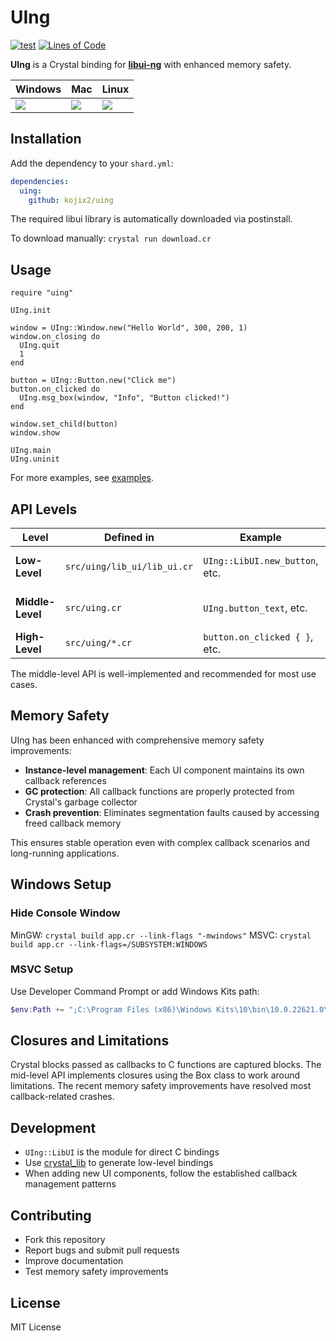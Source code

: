 # UIng

[![test](https://github.com/kojix2/uing/actions/workflows/ci.yml/badge.svg)](https://github.com/kojix2/uing/actions/workflows/ci.yml)
[![Lines of Code](https://img.shields.io/endpoint?url=https%3A%2F%2Ftokei.kojix2.net%2Fbadge%2Fgithub%2Fkojix2%2Fuing%2Flines)](https://tokei.kojix2.net/github/kojix2/uing)

**UIng** is a Crystal binding for **[libui-ng](https://github.com/libui-ng/libui-ng)** with enhanced memory safety.

| Windows                                                                                                          | Mac                                                                                                              | Linux                                                                                                            |
| ---------------------------------------------------------------------------------------------------------------- | ---------------------------------------------------------------------------------------------------------------- | ---------------------------------------------------------------------------------------------------------------- |
| <img src="https://user-images.githubusercontent.com/5798442/103118046-900ea780-46b0-11eb-81fc-32626762e4df.png"> | <img src="https://user-images.githubusercontent.com/5798442/103118059-99980f80-46b0-11eb-9d12-324ec4d297c9.png"> | <img src="https://user-images.githubusercontent.com/5798442/103118068-a0bf1d80-46b0-11eb-8c5c-3bdcc3dcfb26.png"> |

## Installation

Add the dependency to your `shard.yml`:

```yaml
dependencies:
  uing:
    github: kojix2/uing
```

The required libui library is automatically downloaded via postinstall.

To download manually: `crystal run download.cr`

## Usage

```crystal
require "uing"

UIng.init

window = UIng::Window.new("Hello World", 300, 200, 1)
window.on_closing do
  UIng.quit
  1
end

button = UIng::Button.new("Click me")
button.on_clicked do
  UIng.msg_box(window, "Info", "Button clicked!")
end

window.set_child(button)
window.show

UIng.main
UIng.uninit
```

For more examples, see [examples](examples).

## API Levels

| **Level**        | **Defined in**              | **Example**                    | **Description**               |
| ---------------- | --------------------------- | ------------------------------ | ----------------------------- |
| **Low-Level**    | `src/uing/lib_ui/lib_ui.cr` | `UIng::LibUI.new_button`, etc. | Direct bindings to libui      |
| **Middle-Level** | `src/uing.cr`               | `UIng.button_text`, etc.       | Handles memory management     |
| **High-Level**   | `src/uing/*.cr`             | `button.on_clicked { }`, etc.  | Object-oriented API           |

The middle-level API is well-implemented and recommended for most use cases.

## Memory Safety

UIng has been enhanced with comprehensive memory safety improvements:

- **Instance-level management**: Each UI component maintains its own callback references
- **GC protection**: All callback functions are properly protected from Crystal's garbage collector
- **Crash prevention**: Eliminates segmentation faults caused by accessing freed callback memory

This ensures stable operation even with complex callback scenarios and long-running applications.

## Windows Setup

### Hide Console Window

MinGW: `crystal build app.cr --link-flags "-mwindows"`
MSVC: `crystal build app.cr --link-flags=/SUBSYSTEM:WINDOWS`

### MSVC Setup

Use Developer Command Prompt or add Windows Kits path:
```powershell
$env:Path += ";C:\Program Files (x86)\Windows Kits\10\bin\10.0.22621.0\x64"
```

## Closures and Limitations

Crystal blocks passed as callbacks to C functions are captured blocks. The mid-level API implements closures using the Box class to work around limitations. The recent memory safety improvements have resolved most callback-related crashes.

## Development

- `UIng::LibUI` is the module for direct C bindings
- Use [crystal_lib](https://github.com/crystal-lang/crystal_lib) to generate low-level bindings
- When adding new UI components, follow the established callback management patterns

## Contributing

- Fork this repository
- Report bugs and submit pull requests
- Improve documentation
- Test memory safety improvements

## License

MIT License
